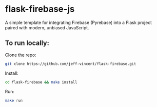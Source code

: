 # flask-firebase-js

A simple template for integrating Firebase (Pyrebase) into a Flask project paired with modern, unbiased JavaScript. 

## To run locally:

Clone the repo:
```bash
git clone https://github.com/jeff-vincent/flask-firebase.git
```

Install:
```bash
cd flask-firebase && make install
```

Run:
```bash
make run
```

